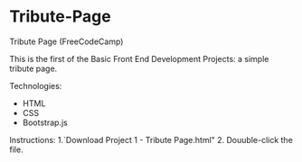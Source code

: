 # Tribute-Page
Tribute Page (FreeCodeCamp)

This is the first of the Basic Front End Development Projects: a simple tribute page.

Technologies:
- HTML
- CSS
- Bootstrap.js

Instructions:
1.`Download Project 1 - Tribute Page.html"
2. Douuble-click the file.

